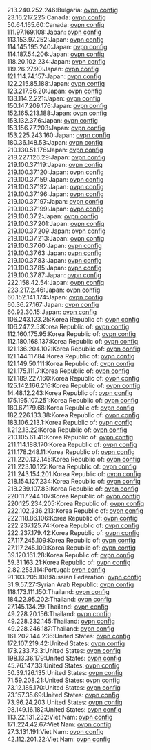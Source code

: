 213.240.252.246:Bulgaria: [ovpn config](vpn/213_240_252_246.ovpn)  
23.16.217.225:Canada: [ovpn config](vpn/23_16_217_225.ovpn)  
50.64.165.60:Canada: [ovpn config](vpn/50_64_165_60.ovpn)  
111.97.169.108:Japan: [ovpn config](vpn/111_97_169_108.ovpn)  
113.153.97.252:Japan: [ovpn config](vpn/113_153_97_252.ovpn)  
114.145.195.240:Japan: [ovpn config](vpn/114_145_195_240.ovpn)  
114.187.54.206:Japan: [ovpn config](vpn/114_187_54_206.ovpn)  
118.20.102.234:Japan: [ovpn config](vpn/118_20_102_234.ovpn)  
119.26.27.90:Japan: [ovpn config](vpn/119_26_27_90.ovpn)  
121.114.74.157:Japan: [ovpn config](vpn/121_114_74_157.ovpn)  
122.215.85.188:Japan: [ovpn config](vpn/122_215_85_188.ovpn)  
123.217.56.20:Japan: [ovpn config](vpn/123_217_56_20.ovpn)  
133.114.2.221:Japan: [ovpn config](vpn/133_114_2_221.ovpn)  
150.147.209.176:Japan: [ovpn config](vpn/150_147_209_176.ovpn)  
152.165.213.188:Japan: [ovpn config](vpn/152_165_213_188.ovpn)  
153.132.37.6:Japan: [ovpn config](vpn/153_132_37_6.ovpn)  
153.156.77.203:Japan: [ovpn config](vpn/153_156_77_203.ovpn)  
153.225.243.160:Japan: [ovpn config](vpn/153_225_243_160.ovpn)  
180.36.148.53:Japan: [ovpn config](vpn/180_36_148_53.ovpn)  
210.130.51.176:Japan: [ovpn config](vpn/210_130_51_176.ovpn)  
218.227.126.29:Japan: [ovpn config](vpn/218_227_126_29.ovpn)  
219.100.37.119:Japan: [ovpn config](vpn/219_100_37_119.ovpn)  
219.100.37.120:Japan: [ovpn config](vpn/219_100_37_120.ovpn)  
219.100.37.159:Japan: [ovpn config](vpn/219_100_37_159.ovpn)  
219.100.37.192:Japan: [ovpn config](vpn/219_100_37_192.ovpn)  
219.100.37.196:Japan: [ovpn config](vpn/219_100_37_196.ovpn)  
219.100.37.197:Japan: [ovpn config](vpn/219_100_37_197.ovpn)  
219.100.37.199:Japan: [ovpn config](vpn/219_100_37_199.ovpn)  
219.100.37.2:Japan: [ovpn config](vpn/219_100_37_2.ovpn)  
219.100.37.201:Japan: [ovpn config](vpn/219_100_37_201.ovpn)  
219.100.37.209:Japan: [ovpn config](vpn/219_100_37_209.ovpn)  
219.100.37.213:Japan: [ovpn config](vpn/219_100_37_213.ovpn)  
219.100.37.60:Japan: [ovpn config](vpn/219_100_37_60.ovpn)  
219.100.37.63:Japan: [ovpn config](vpn/219_100_37_63.ovpn)  
219.100.37.83:Japan: [ovpn config](vpn/219_100_37_83.ovpn)  
219.100.37.85:Japan: [ovpn config](vpn/219_100_37_85.ovpn)  
219.100.37.87:Japan: [ovpn config](vpn/219_100_37_87.ovpn)  
222.158.42.54:Japan: [ovpn config](vpn/222_158_42_54.ovpn)  
223.217.2.46:Japan: [ovpn config](vpn/223_217_2_46.ovpn)  
60.152.141.174:Japan: [ovpn config](vpn/60_152_141_174.ovpn)  
60.36.27.167:Japan: [ovpn config](vpn/60_36_27_167.ovpn)  
60.92.30.15:Japan: [ovpn config](vpn/60_92_30_15.ovpn)  
106.243.123.25:Korea Republic of: [ovpn config](vpn/106_243_123_25.ovpn)  
106.247.2.5:Korea Republic of: [ovpn config](vpn/106_247_2_5.ovpn)  
112.160.175.95:Korea Republic of: [ovpn config](vpn/112_160_175_95.ovpn)  
112.180.168.137:Korea Republic of: [ovpn config](vpn/112_180_168_137.ovpn)  
121.136.204.102:Korea Republic of: [ovpn config](vpn/121_136_204_102.ovpn)  
121.144.117.84:Korea Republic of: [ovpn config](vpn/121_144_117_84.ovpn)  
121.149.50.111:Korea Republic of: [ovpn config](vpn/121_149_50_111.ovpn)  
121.175.111.7:Korea Republic of: [ovpn config](vpn/121_175_111_7.ovpn)  
121.189.227.160:Korea Republic of: [ovpn config](vpn/121_189_227_160.ovpn)  
125.142.166.216:Korea Republic of: [ovpn config](vpn/125_142_166_216.ovpn)  
14.48.12.243:Korea Republic of: [ovpn config](vpn/14_48_12_243.ovpn)  
175.195.107.251:Korea Republic of: [ovpn config](vpn/175_195_107_251.ovpn)  
180.67.179.68:Korea Republic of: [ovpn config](vpn/180_67_179_68.ovpn)  
182.226.133.38:Korea Republic of: [ovpn config](vpn/182_226_133_38.ovpn)  
183.106.213.1:Korea Republic of: [ovpn config](vpn/183_106_213_1.ovpn)  
1.212.13.22:Korea Republic of: [ovpn config](vpn/1_212_13_22.ovpn)  
210.105.61.41:Korea Republic of: [ovpn config](vpn/210_105_61_41.ovpn)  
211.114.188.170:Korea Republic of: [ovpn config](vpn/211_114_188_170.ovpn)  
211.178.248.11:Korea Republic of: [ovpn config](vpn/211_178_248_11.ovpn)  
211.220.132.145:Korea Republic of: [ovpn config](vpn/211_220_132_145.ovpn)  
211.223.10.122:Korea Republic of: [ovpn config](vpn/211_223_10_122.ovpn)  
211.243.154.201:Korea Republic of: [ovpn config](vpn/211_243_154_201.ovpn)  
218.154.127.234:Korea Republic of: [ovpn config](vpn/218_154_127_234.ovpn)  
218.239.107.83:Korea Republic of: [ovpn config](vpn/218_239_107_83.ovpn)  
220.117.244.107:Korea Republic of: [ovpn config](vpn/220_117_244_107.ovpn)  
220.125.234.205:Korea Republic of: [ovpn config](vpn/220_125_234_205.ovpn)  
222.102.236.213:Korea Republic of: [ovpn config](vpn/222_102_236_213.ovpn)  
222.118.86.106:Korea Republic of: [ovpn config](vpn/222_118_86_106.ovpn)  
222.237.125.74:Korea Republic of: [ovpn config](vpn/222_237_125_74.ovpn)  
222.237.179.42:Korea Republic of: [ovpn config](vpn/222_237_179_42.ovpn)  
27.117.245.109:Korea Republic of: [ovpn config](vpn/27_117_245_109.ovpn)  
27.117.245.109:Korea Republic of: [ovpn config](vpn/27_117_245_109.ovpn)  
39.120.161.28:Korea Republic of: [ovpn config](vpn/39_120_161_28.ovpn)  
59.31.163.21:Korea Republic of: [ovpn config](vpn/59_31_163_21.ovpn)  
2.82.253.114:Portugal: [ovpn config](vpn/2_82_253_114.ovpn)  
91.103.205.108:Russian Federation: [ovpn config](vpn/91_103_205_108.ovpn)  
31.9.57.27:Syrian Arab Republic: [ovpn config](vpn/31_9_57_27.ovpn)  
118.173.111.150:Thailand: [ovpn config](vpn/118_173_111_150.ovpn)  
184.22.95.202:Thailand: [ovpn config](vpn/184_22_95_202.ovpn)  
27.145.134.29:Thailand: [ovpn config](vpn/27_145_134_29.ovpn)  
49.228.20.156:Thailand: [ovpn config](vpn/49_228_20_156.ovpn)  
49.228.232.145:Thailand: [ovpn config](vpn/49_228_232_145.ovpn)  
49.228.246.187:Thailand: [ovpn config](vpn/49_228_246_187.ovpn)  
161.202.144.236:United States: [ovpn config](vpn/161_202_144_236.ovpn)  
172.107.219.42:United States: [ovpn config](vpn/172_107_219_42.ovpn)  
173.233.73.3:United States: [ovpn config](vpn/173_233_73_3.ovpn)  
198.13.36.179:United States: [ovpn config](vpn/198_13_36_179.ovpn)  
45.76.147.33:United States: [ovpn config](vpn/45_76_147_33.ovpn)  
50.39.126.135:United States: [ovpn config](vpn/50_39_126_135.ovpn)  
71.59.208.21:United States: [ovpn config](vpn/71_59_208_21.ovpn)  
73.12.185.170:United States: [ovpn config](vpn/73_12_185_170.ovpn)  
73.157.35.69:United States: [ovpn config](vpn/73_157_35_69.ovpn)  
73.96.24.203:United States: [ovpn config](vpn/73_96_24_203.ovpn)  
98.149.16.182:United States: [ovpn config](vpn/98_149_16_182.ovpn)  
113.22.131.232:Viet Nam: [ovpn config](vpn/113_22_131_232.ovpn)  
171.224.42.67:Viet Nam: [ovpn config](vpn/171_224_42_67.ovpn)  
27.3.131.191:Viet Nam: [ovpn config](vpn/27_3_131_191.ovpn)  
42.112.201.22:Viet Nam: [ovpn config](vpn/42_112_201_22.ovpn)  
